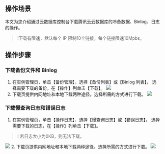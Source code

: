 ## 操作场景
本文为您介绍通过云数据库控制台下载腾讯云云数据库的冷备数据、Binlog、日志的操作。
>!下载有限速，默认每个 IP 限制10个链接，每个链接限速10Mpbs。

## 操作步骤
### 下载备份文件和 Binlog
1. 在实例管理页，单击【备份管理】，选择【备份列表】或【Binlog 列表】， 选择需要下载的备份，在【操作】列单击【下载】。
![](https://main.qcloudimg.com/raw/4a701c37a403a1bdeb76c787e024521b.png)
2. 下载页提供内网地址和本地下载两种途径，选择所需的方式进行下载。
![](https://main.qcloudimg.com/raw/e531a62197641ea2578a2c70bc2cec4d.png)

### 下载慢查询日志和错误日志
1. 在实例管理页，单击【操作日志】，选择【慢查询日志】或【错误日志】， 选择需要下载的日志，在【操作】列单击【下载】。
> ! 若日志大小为0KB，则无法下载。
> 
![](https://main.qcloudimg.com/raw/6dc3fe66b6b63236068fa501c8c1ef39.png)
2. 下载页提供内网地址和本地下载两种途径，选择所需的方式进行下载。
![](https://main.qcloudimg.com/raw/7d4e677f9ea715c4cc848d2a2c03bfea.png)

